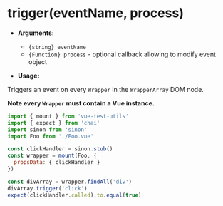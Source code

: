 # trigger(eventName, process)

- **Arguments:**
  - `{string} eventName`
  - `{Function} process` - optional callback allowing to modify event object

- **Usage:**

Triggers an event on every `Wrapper` in the `WrapperArray` DOM node.

**Note every `Wrapper` must contain a Vue instance.**

```js
import { mount } from 'vue-test-utils'
import { expect } from 'chai'
import sinon from 'sinon'
import Foo from './Foo.vue'

const clickHandler = sinon.stub()
const wrapper = mount(Foo, {
  propsData: { clickHandler }
})

const divArray = wrapper.findAll('div')
divArray.trigger('click')
expect(clickHandler.called).to.equal(true)
```
